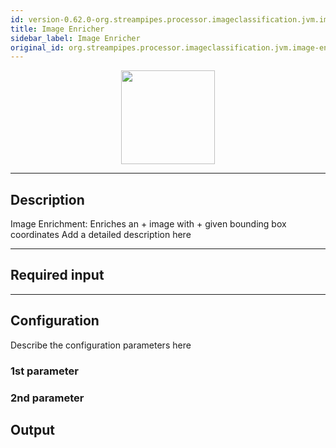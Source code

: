 ```yaml
---
id: version-0.62.0-org.streampipes.processor.imageclassification.jvm.image-enricher
title: Image Enricher
sidebar_label: Image Enricher
original_id: org.streampipes.processor.imageclassification.jvm.image-enricher
---
```




<p align="center"> 
    <img src="/docs/img/pipeline-elements/org.streampipes.processor.imageclassification.jvm.image-enricher/icon.png" width="150px;" class="pe-image-documentation"/>
</p>

***

## Description

Image Enrichment: Enriches an  + image with  + given bounding box coordinates
Add a detailed description here

***

## Required input


***

## Configuration

Describe the configuration parameters here

### 1st parameter


### 2nd parameter

## Output
